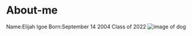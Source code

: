 # About-me
Name:Elijah Igoe 
Born:September 14 2004
Class of 2022
![image of dog](https://octodex.github.com/images/yaktocat.png)
